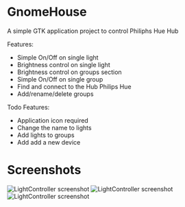 # GnomeHouse

A simple GTK application project to control Philiphs Hue Hub

Features:
- Simple On/Off on single light
- Brightness control on single light
- Brightness control on groups section
- Simple On/Off on single group
- Find and connect to the Hub Philips Hue
- Add/rename/delete groups

Todo Features:
- Application icon required 
- Change the name to lights
- Add lights to groups
- Add add a new device

# Screenshots
![LightController screenshot](https://github.com/Scroker/Photos/blob/main/LightControllerScreen/Schermata%20del%202021-02-27%2016-22-17.png)
![LightController screenshot](https://github.com/Scroker/Photos/blob/main/LightControllerScreen/Schermata%20del%202021-02-27%2016-21-24.png)
![LightController screenshot](https://github.com/Scroker/Photos/blob/main/LightControllerScreen/Schermata%20del%202021-02-27%2016-20-54.png)

